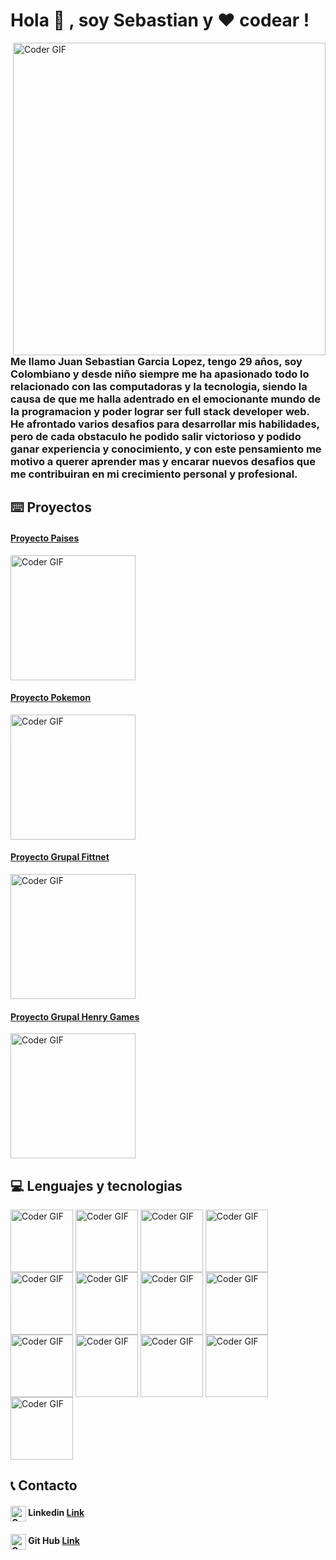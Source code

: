 # Hola 👋 , soy Sebastian y :heart: codear !

<img align="right" src="https://images.unsplash.com/photo-1617042375876-a13e36732a04?ixlib=rb-1.2.1&ixid=MnwxMjA3fDB8MHxzZWFyY2h8MTh8fGRldmVsb3BlcnxlbnwwfHwwfHw%3D&w=1000&q=80" alt="Coder GIF" width="500" >


### Me llamo Juan Sebastian Garcia Lopez, tengo 29 años, soy Colombiano y desde niño siempre me ha apasionado todo lo relacionado con las computadoras y la tecnologia, siendo la causa de que me halla adentrado en el emocionante mundo de la programacion y poder lograr ser full stack developer web. He afrontado varios desafios para desarrollar mis habilidades, pero de cada obstaculo he podido salir victorioso y podido ganar experiencia y conocimiento, y con este pensamiento me motivo a querer aprender mas y encarar nuevos desafios que me contribuiran en mi crecimiento personal y profesional.

## :keyboard:  Proyectos

#### [Proyecto Paises](https://countries-app-rho-orcin.vercel.app/)
<img align="center" src="https://encrypted-tbn0.gstatic.com/images?q=tbn:ANd9GcQF3GYMRfyPGGcOJow4sRKu1TRbm2ck4_nVmtF6OYfUo1IqrIyO1RlYY2NKGtvxgEuQ9D0&usqp=CAU" alt="Coder GIF" width="200" >

#### [Proyecto Pokemon](https://pokemon-app-sepia.vercel.app/)
<img align="center" src="https://encrypted-tbn0.gstatic.com/images?q=tbn:ANd9GcQM0LDrj975S23xdAm2Vr5GalLUaoaPzGNOnw&usqp=CAU" alt="Coder GIF" width="200" >

#### [Proyecto Grupal Fittnet](https://fittnet-g11.vercel.app/)
<img align="center" src="https://encrypted-tbn0.gstatic.com/images?q=tbn:ANd9GcR1RlNp0ODD1C8cxv-nHj7r7iAaEqAoaDgdKA&usqp=CAU" alt="Coder GIF" width="200" >

#### [Proyecto Grupal Henry Games](https://henry-games-pg.vercel.app/)
<img align="center" src="https://encrypted-tbn0.gstatic.com/images?q=tbn:ANd9GcTKlAYfHUnuX9lfR4Jkot4-_6bMJmeVrsmm5Q&usqp=CAU" alt="Coder GIF" width="200" >



## :computer:  Lenguajes y tecnologias


<img align="center" src="https://cdn-icons-png.flaticon.com/128/1051/1051326.png" alt="Coder GIF" width="100" > <img align="center" src="https://cdn-icons-png.flaticon.com/128/5968/5968267.png" alt="Coder GIF" width="100" > <img align="center" src="https://cdn-icons-png.flaticon.com/128/5968/5968242.png" alt="Coder GIF" width="100" > <img align="center" src="https://cdn-icons-png.flaticon.com/128/5968/5968292.png" alt="Coder GIF" width="100" > <img align="center" src="https://encrypted-tbn0.gstatic.com/images?q=tbn:ANd9GcRVaZFeXEXio5CyArAwaEhuJOhPC1m38vjt7fu71_gPxReIfjo_qGzDv9Q0aDb4Gl63Sxg&usqp=CAU" alt="Coder GIF" width="100" > <img align="center" src="https://encrypted-tbn0.gstatic.com/images?q=tbn:ANd9GcRlZShxX58eJu454iY94t1Hjn_VvX58F_nCuCUBSxUenfgB94u9Tq5HVvVT8m0XtvJAf9I&usqp=CAU" alt="Coder GIF" width="100" > <img align="center" src="https://img.icons8.com/color/2x/redux.png" alt="Coder GIF" width="100" > <img align="center" src="https://encrypted-tbn0.gstatic.com/images?q=tbn:ANd9GcRfERx7t-U-8pIy2zoLMjk1VdTrbM7t4BAsfw&usqp=CAU" alt="Coder GIF" width="100" > <img align="center" src="https://cdn-icons-png.flaticon.com/128/919/919825.png" alt="Coder GIF" width="100" > <img align="center" src="https://encrypted-tbn0.gstatic.com/images?q=tbn:ANd9GcSRrYkvqvL1vaGZ2oHaxhz5tSRqx2d1Q9JW4g&usqp=CAU" alt="Coder GIF" width="100" > <img align="center" src="https://encrypted-tbn0.gstatic.com/images?q=tbn:ANd9GcRdcHE8nY9SczqAfy8wp1mavHte-OEyxHpzsNrQYENi_Z1nZ4SwYZiILa3measF1_sPh4M&usqp=CAU" alt="Coder GIF" width="100" > <img align="center" src="https://encrypted-tbn0.gstatic.com/images?q=tbn:ANd9GcTH-xRp4nnuk_Ac8lyGonBfu01mql7hvBQPHW8Yax1bgZXSOS9ppQezEjEx9pZwB9ppz7w&usqp=CAU" alt="Coder GIF" width="100" > <img align="center" src="https://encrypted-tbn0.gstatic.com/images?q=tbn:ANd9GcRBgDczWZ7ULRjkdTf-216TWmvv9DSjEdWzjTsFLk7H5AbEywMginIz7phla6nRxozkNGM&usqp=CAU" alt="Coder GIF" width="100" >



## :telephone_receiver:  Contacto

#### <img align="center" src="https://encrypted-tbn0.gstatic.com/images?q=tbn:ANd9GcT0MT5BnOA3gRsuDehd27ml7Y3YiAOLJYF-_3xkW30hqORvVRnLVQLQZ5zVDOf_CVEPo3o&usqp=CAU" alt="Coder GIF" width="25" > Linkedin [Link](https://www.linkedin.com/in/juan-sebastian-garcia-lopez-93a611186/)
#### <img align="center" src="https://cdn-icons-png.flaticon.com/128/1051/1051326.png" alt="Coder GIF" width="25" > Git Hub [Link](https://github.com/whiterose333)
<!--
**whiterose333/whiterose333** is a ✨ _special_ ✨ repository because its `README.md` (this file) appears on your GitHub profile.

Here are some ideas to get you started:

- 🔭 I’m currently working on ...
- 🌱 I’m currently learning ...
- 👯 I’m looking to collaborate on ...
- 🤔 I’m looking for help with ...
- 💬 Ask me about ...
- 📫 How to reach me: ...
- 😄 Pronouns: ...
- ⚡ Fun fact: ...
-->
